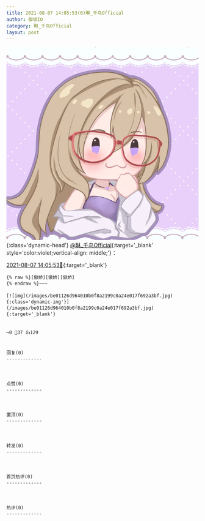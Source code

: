 ```yaml
---
title: 2021-08-07 14:05:53(0)琳_千鸟Official
author: 御坂IO
category: 琳_千鸟Official
layout: post
---
```


![img](/images/c0a88f85ebd0d056f37b114e0748e69556c8b488.jpg){:class='dynamic-head'}
[@琳_千鸟Official](https://space.bilibili.com/1620923329/dynamic){:target='_blank' style='color:violet;vertical-align: middle;'}：

[2021-08-07 14:05:53🔗](https://t.bilibili.com/556103573688471813){:target='_blank'}

~~~
{% raw %}[傲娇][傲娇][傲娇]
{% endraw %}~~~

[![img](/images/be01126d964010b0f8a2199c0a24e017f692a3bf.jpg){:class='dynamic-img'}](/images/be01126d964010b0f8a2199c0a24e017f692a3bf.jpg){:target='_blank'}


↪️0 💬37 👍129


回复(0)
-------------



点赞(0)
-------------



置顶(0)
-------------



转发(0)
-------------



首页热评(0)
-------------



热评(0)
-------------



